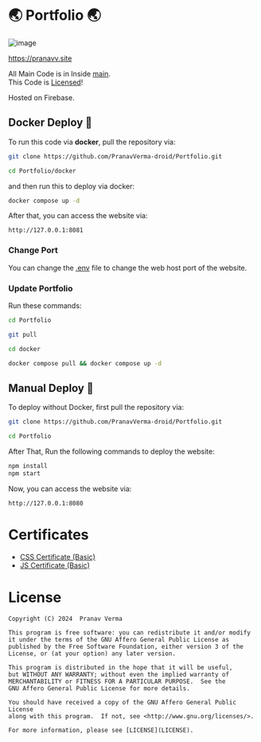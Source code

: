# 🌏 Portfolio 🌏

![image](https://github.com/PranavVerma-droid/Portfolio/assets/73458565/8f1deed6-d801-4ef4-96f6-8bef8fd19153)

https://pranavv.site <br>

All Main Code is in Inside [main](main). <br>
This Code is [Licensed](LICENSE)!

Hosted on Firebase.

## Docker Deploy 🐋
To run this code via **docker**, pull the repository via:

```bash
git clone https://github.com/PranavVerma-droid/Portfolio.git

cd Portfolio/docker
```


and then run this to deploy via docker:
```bash
docker compose up -d
```
After that, you can access the website via:
 ```
 http://127.0.0.1:8081
 ```

 ### Change Port
 You can change the [.env](docker/.env) file to change the web host port of the website.

 ### Update Portfolio
 Run these commands:
 ```bash
 cd Portfolio

 git pull

 cd docker
 
 docker compose pull && docker compose up -d
 ```

## Manual Deploy 💪
To deploy without Docker, first pull the repository via:
```bash
git clone https://github.com/PranavVerma-droid/Portfolio.git

cd Portfolio
```

After That, Run the following commands to deploy the website:

```bash
npm install
npm start
```

Now, you can access the website via:
 ```
 http://127.0.0.1:8080
 ```

# Certificates
- [CSS Certificate (Basic)](https://github.com/PranavVerma-droid/Portfolio/blob/master/certification/CSS-Basic.png)
- [JS Certificate (Basic)](https://github.com/PranavVerma-droid/Portfolio/blob/master/certification/JavaScript-Basic.png)

# License

    Copyright (C) 2024  Pranav Verma

    This program is free software: you can redistribute it and/or modify
    it under the terms of the GNU Affero General Public License as
    published by the Free Software Foundation, either version 3 of the
    License, or (at your option) any later version.

    This program is distributed in the hope that it will be useful,
    but WITHOUT ANY WARRANTY; without even the implied warranty of
    MERCHANTABILITY or FITNESS FOR A PARTICULAR PURPOSE.  See the
    GNU Affero General Public License for more details.

    You should have received a copy of the GNU Affero General Public License
    along with this program.  If not, see <http://www.gnu.org/licenses/>.

    For more information, please see [LICENSE](LICENSE).




